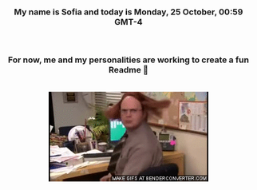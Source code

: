 


<div align="center">
<h3 >My name is Sofia and today is Monday, 25 October, 00:59 GMT-4</h3><br>
<h3 >For now, me and my personalities are working to create a fun Readme 👋
</h3><br>
<img src='img/dwight.gif' alt='working...'/>
</div>
